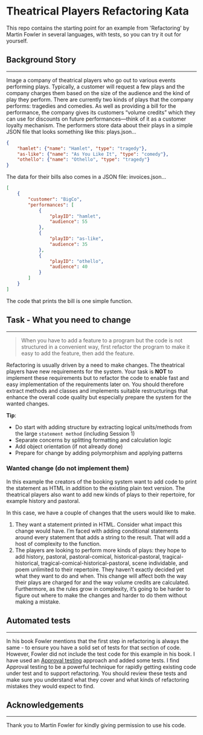 # Theatrical Players Refactoring Kata

This repo contains the starting point for an example from 'Refactoring' by Martin Fowler in several languages, with tests, so you can try it out for yourself.

## Background Story
-----------------
Image a company of theatrical players who go out to various events performing
plays. Typically, a customer will request a few plays and the company charges
them based on the size of the audience and the kind of play they perform. There
are currently two kinds of plays that the company performs: tragedies and
comedies. As well as providing a bill for the performance, the company gives its
customers “volume credits” which they can use for discounts on future performances—think of it as a customer loyalty mechanism.
The performers store data about their plays in a simple JSON file that looks
something like this:
plays.json…

```json
{
    "hamlet": {"name": "Hamlet", "type": "tragedy"},
    "as-like": {"name": "As You Like It", "type": "comedy"},
    "othello": {"name": "Othello", "type": "tragedy"}
}
```

The data for their bills also comes in a JSON file:
invoices.json…

```json
[
    {
        "customer": "BigCo",
        "performances": [
            {
                "playID": "hamlet",
                "audience": 55
            },
            {
                "playID": "as-like",
                "audience": 35
            },
            {
                "playID": "othello",
                "audience": 40
            }
        ]
    }
]
```
The code that prints the bill is one simple function.

## Task - What you need to change
-----------------------

>When you have to add a feature to a program but the code
is not structured in a convenient way, first refactor the
program to make it easy to add
the feature, then add the
feature.


Refactoring is usually driven by a need to make changes. The theatrical players have new requirements for the system.
Your task is **NOT** to implement these requirements but to refactor the code to enable fast and easy implementation
of the requirements later on. You should therefore extract methods and classes and implements suitable restructurings 
that enhance the overall code quality
but especially prepare the system for the wanted changes.

**Tip**:
* Do start with adding structure by extracting logical units/methods from the large ``statement method`` (including Session 1)
* Separate concerns by splitting formatting and calculation logic
* Add object orientation (if not already done)
* Prepare for change by adding polymorphism and applying patterns



### Wanted change (do not implement them)
In this example the creators of the booking system want to add code to print the statement as HTML in addition to the existing plain text version.
The theatrical players also want to add new kinds of plays to their repertoire, for example history and pastoral.

In this case, we have a couple of changes that the users would like to make.
1. They want a statement printed in HTML.
Consider what impact this change would
have. I’m faced with adding conditional
statements around every statement that
adds a string to the result. That will add
a host of complexity to the function.
2. The players are looking to perform more
kinds of plays: they hope to add history, pastoral, pastoral-comical, historical-pastoral, 
tragical-historical, tragical-comical-historical-pastoral, scene individable,
and poem unlimited to their repertoire. They haven’t exactly decided yet what
they want to do and when. This change will affect both the way their plays are
charged for and the way volume credits are calculated. 
Furthermore, as the rules grow in complexity, it’s going to be harder to figure out where to make the
changes and harder to do them without making a mistake.

## Automated tests
---------------
In his book Fowler mentions that the first step in refactoring is always the same - to ensure you have a solid set of tests for that section of code. However, Fowler did not include the test code for this example in his book. I have used an [Approval testing](https://medium.com/97-things/approval-testing-33946cde4aa8) approach and added some tests. I find Approval testing to be a powerful technique for rapidly getting existing code under test and to support refactoring. You should review these tests and make sure you understand what they cover and what kinds of refactoring mistakes they would expect to find.

## Acknowledgements
----------------
Thank you to Martin Fowler for kindly giving permission to use his code.
